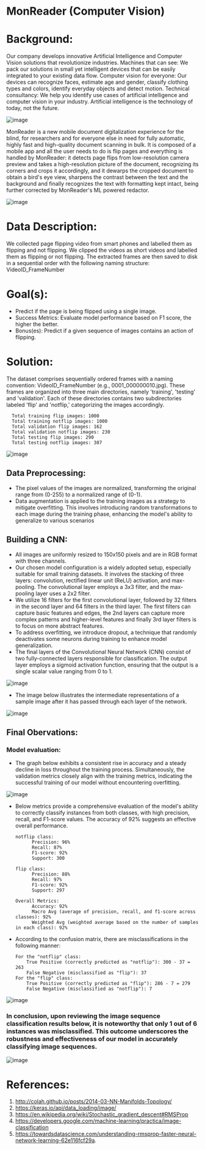 # MonReader (Computer Vision)

# Background:

Our company develops innovative Artificial Intelligence and Computer Vision solutions that revolutionize industries. Machines that can see: We pack our solutions in small yet intelligent devices that can be easily integrated to your existing data flow. Computer vision for everyone: Our devices can recognize faces, estimate age and gender, classify clothing types and colors, identify everyday objects and detect motion. Technical consultancy: We help you identify use cases of artificial intelligence and computer vision in your industry. Artificial intelligence is the technology of today, not the future.

![image](https://github.com/kuzhuppillil/MonReader/assets/25860818/a97f71f8-2b44-4b74-86a0-a3b53372b5af)

MonReader is a new mobile document digitalization experience for the blind, for researchers and for everyone else in need for fully automatic, highly fast and high-quality document scanning in bulk. It is composed of a mobile app and all the user needs to do is flip pages and everything is handled by MonReader: it detects page flips from low-resolution camera preview and takes a high-resolution picture of the document, recognizing its corners and crops it accordingly, and it dewarps the cropped document to obtain a bird's eye view, sharpens the contrast between the text and the background and finally recognizes the text with formatting kept intact, being further corrected by MonReader's ML powered redactor.

![image](https://github.com/kuzhuppillil/MonReader/assets/25860818/0d86a22d-ca67-41dd-8647-29153ec3384e)


# Data Description:
We collected page flipping video from smart phones and labelled them as flipping and not flipping.
We clipped the videos as short videos and labelled them as flipping or not flipping. The extracted frames are then saved to disk in a sequential order with the following naming structure: VideoID_FrameNumber

    


# Goal(s):
* Predict if the page is being flipped using a single image.
* Success Metrics: Evaluate model performance based on F1 score, the higher the better.
* Bonus(es): Predict if a given sequence of images contains an action of flipping. 

# Solution:
The dataset comprises sequentially ordered frames with a naming convention: VideoID_FrameNumber (e.g., 0001_000000010.jpg). These frames are organized into three main directories, namely 'training', 'testing' and 'validation'. Each of these directories contains two subdirectories labeled 'flip' and 'notflip,' categorizing the images accordingly. 

      Total training flip images: 1000
      Total training notflip images: 1000
      Total validation flip images: 162
      Total validation notflip images: 230
      Total testing flip images: 290
      Total testing notflip images: 307

![image](https://github.com/kuzhuppillil/Xwd9tHcXQqtfbaKV/assets/25860818/2b879449-05c4-4471-a099-8f487675b539)

## Data Preprocessing:
  
* The pixel values of the images are normalized, transforming the original range from (0-255) to a normalized range of (0-1).
* Data augmentation is applied to the training images as a strategy to mitigate overfitting. This involves introducing random transformations to each image during the training phase, enhancing the model's ability to generalize to various scenarios


## Building a CNN:
 
* All images are uniformly resized to 150x150 pixels and are in RGB format with three channels.
* Our chosen model configuration is a widely adopted setup, especially suitable for small training datasets. It involves the stacking of three layers: convolution, rectified linear unit (ReLU) activation, and max-pooling. The convolutional layer employs a 3x3 filter, and the max-pooling layer uses a 2x2 filter.
* We utilize 16 filters for the first convolutional layer, followed by 32 filters in the second layer and 64 filters in the third layer. The first filters can capture basic features and edges, the 2nd layers can capture more complex patterns and higher-level features and finally 3rd layer filters is to focus on more abstract features.
* To address overfitting, we introduce dropout, a technique that randomly deactivates some neurons during training to enhance model generalization.
* The final layers of the Convolutional Neural Network (CNN) consist of two fully-connected layers responsible for classification. The output layer employs a sigmoid activation function, ensuring that the output is a single scalar value ranging from 0 to 1.


![image](https://github.com/kuzhuppillil/Xwd9tHcXQqtfbaKV/assets/25860818/c1328925-cdfe-46cc-b026-53660a0cddcf)


* The image below illustrates the intermediate representations of a sample image after it has passed through each layer of the network.

![image](https://github.com/kuzhuppillil/Xwd9tHcXQqtfbaKV/assets/25860818/f49a1f21-9c41-49fb-9736-a44223a78257)


## Final Obervations: 
### Model evaluation:
* The graph below exhibits a consistent rise in accuracy and a steady decline in loss throughout the training process. Simultaneously, the validation metrics closely align with the training metrics, indicating the successful training of our model without encountering overfitting.

![image](https://github.com/kuzhuppillil/Xwd9tHcXQqtfbaKV/assets/25860818/6eb13693-5c98-4ef0-a5fe-8f41c2e2a820)

* Below metrics provide a comprehensive evaluation of the model's ability to correctly classify instances from both classes, with high precision, recall, and F1-score values. The accuracy of 92% suggests an effective overall performance.
  
      notflip class:
            Precision: 96%
            Recall: 87%
            F1-score: 92%
            Support: 300
    
      flip class:
            Precision: 88%
            Recall: 97%
            F1-score: 92%
            Support: 297
    
      Overall Metrics:
            Accuracy: 92%
            Macro Avg (average of precision, recall, and f1-score across classes): 92%
            Weighted Avg (weighted average based on the number of samples in each class): 92%
* According to the confusion matrix, there are misclassifications in the following manner:
  
      For the "notflip" class:
          True Positive (correctly predicted as "notflip"): 300 - 37 = 263
          False Negative (misclassified as "flip"): 37
      For the "flip" class:
          True Positive (correctly predicted as "flip"): 286 - 7 = 279
          False Negative (misclassified as "notflip"): 7


![image](https://github.com/kuzhuppillil/Xwd9tHcXQqtfbaKV/assets/25860818/ab678fc4-ac7f-4593-bc6d-61ef74b08ebd)


### In conclusion, upon reviewing the image sequence classification results below, it is noteworthy that only 1 out of 6 instances was misclassified. This outcome underscores the robustness and effectiveness of our model in accurately classifying image sequences.


![image](https://github.com/kuzhuppillil/Xwd9tHcXQqtfbaKV/assets/25860818/21e9b905-7e97-4939-aad1-0991afdce7fb)


# References:

1. http://colah.github.io/posts/2014-03-NN-Manifolds-Topology/
2. https://keras.io/api/data_loading/image/
3. https://en.wikipedia.org/wiki/Stochastic_gradient_descent#RMSProp
4. https://developers.google.com/machine-learning/practica/image-classification
5. https://towardsdatascience.com/understanding-rmsprop-faster-neural-network-learning-62e116fcf29a.




